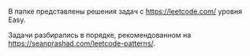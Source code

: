 В папке представлены решения задач  с https://leetcode.com/   уровня Easy. 

Задачи разбирались в порядке, рекомендованном на https://seanprashad.com/leetcode-patterns/.
